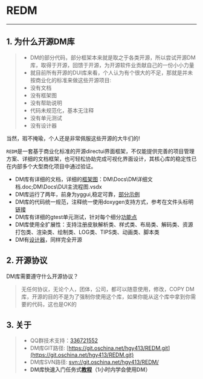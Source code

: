 # REDM  
---

## 1. 为什么开源DM库
> - DM的部分代码，部分框架本来就是取之于各类开源，所以尝试开源DM库，取得于开源，回馈于开源，为开源软件业贡献自己的一份小小力量
> - 就目前所有开源的DUI库来看，个人认为有个很大的不足，那就是并未按商业化的标准来做这些开源项目:  
  > - 没有文档
  > - 没有框架图
  > - 没有帮助说明
  > - 代码未规范化，基本无注释
  > - 没有单元测试
  > - 没有设计器  

当然，瑕不掩瑜，个人还是非常佩服这些开源的大牛们的!
  
`REDM`是一套基于商业化标准的开源directui界面框架，不仅能提供完善的项目管理方案、详细的文档框架，也可轻松协助完成可视化界面设计，其核心库的稳定性已在内部多个大型商化项目中通过验证。

- DM库有详细的文档，详细的[框架图](http://hgy413.com/2086.html)：DM\Docs\DM详细文档.doc;DM\Docs\DUI主流程图.vsdx
- DM库运行了两年，前身为yggui,稳定可靠，[部分示例](http://hgy413.com/3392.html)
- DM库的代码统一规范，注释统一使用doxygen支持方式，参考在文件头标明[链接](http://hgy413.com/3388.html)
- DM库有详细的gtest单元测试，针对每个细分[功能点](http://hgy413.com/2020.html)
- DM库使用全扩展性：支持注册皮肤解析类、样式类、布局类、解码类、资源打包类、渲染类、绘制类、LOG类、TIPS类、动画类、脚本类
- DM有[设计器](http://hgy413.com/3382.html)，同样完全开源
  
  
## 2. 开源协议
DM库需要遵守什么开源协议？
> 无任何协议，无论个人，团体，公司，都可以随意使用，修改，COPY DM库，开源的目的不是为了强制你使用这个库，如果你能从这个库中拿到你需要的代码，这也是OK的

## 3. 关于  
>- QQ群技术支持：[336721552](http://shang.qq.com/wpa/qunwpa?idkey=a4eb76996f3c7cb6018a3ca375a5df3360ba818579f60516092edd9ed1de23a8)
>- DM库GIT路径:
    [https://git.oschina.net/hgy413/REDM.git](https://git.oschina.net/hgy413/REDM.git)
>- DM库SVN路径:
    [svn://git.oschina.net/hgy413/REDM/](svn://git.oschina.net/hgy413/REDM/)
>- **DM库快速入门任务式[教程](http://hgy413.com/3426.html)（1小时内学会使用DM）**
